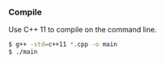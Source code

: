 ### Compile

Use C++ 11 to compile on the command line.

```sh
$ g++ -std=c++11 *.cpp -o main
$ ./main
```
